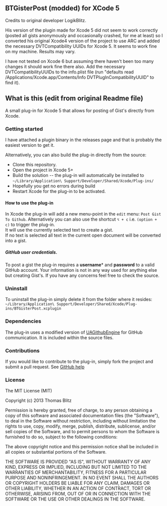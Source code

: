 ## BTGisterPost (modded) for XCode 5

Credits to original developer LogikBlitz.

His version of the plugin made for Xcode 5 did not seem to work correctly (posted all gists anonymously and occasionally crashed, for me at least) so I converted his original Xcode4 version of the project to use ARC and added the necessary DVTCompatibility UUIDs for Xcode 5. It seems to work fine on my machine. Results may vary.

I have not tested on Xcode 6 but assuming there haven't been too many changes it should work fine there also. Add the necessary DVTCompatibilityUUIDs to the info.plist file (run "defaults read /Applications/Xcode.app/Contents/Info DVTPlugInCompatibilityUUID" to find it).

## What is this (edit from original Readme file)

A small plug-in for Xcode 5 that allows for posting of Gist's directly from Xcode.

### Getting started

I have attached a plugin binary in the releases page and that is probably the easiest version to get it. 

Alternatively, you can also build the plug-in directly from the source:
* Clone this repository.
* Open the project in Xcode 5+
* Build the solution -- the plug-in will automatically be installed to `~/Library/Application\ Support/Developer/Shared/Xcode/Plug-ins/`
*   Hopefully you get no errors during build
* Restart Xcode for the plug-in to be activated.

#### How to use the plug-in
In Xcode the plug-in will add a new menu-point in the `edit` menu: `Post Gist To Github`.
Alternatively you can also use the shortcut `⌥ + c` i.e. `(option + c)`
to trigger the plug-in.  
It will use the currently selected text to create a gist.  
If no text is selected all text in the current open document will be converted into a gist.

##### GitHub user credentials.
To post a gist the plug-in requires a **username*** and **password** to a valid GitHub account. Your information is not in any way used for anything else but creating Gist's. If you have any concerns feel free to check the source.

### Uninstall
To uninstall the plug-in simply delete it from the folder where it resides:
`~/Library/Application\ Support/Developer/Shared/Xcode/Plug-ins/BTGisterPost.xcplugin`  

### Dependencies
The plug-in uses a modified version of [UAGithubEngine](https://github.com/owainhunt/uagithubengine) for GitHub communication. It is included within the source files.

### Contributions
If you would like to contribute to the plug-in, simply fork the project and submit a pull request. See [GitHub help](https://help.github.com/articles/fork-a-repo)

### License
The MIT License (MIT)

Copyright (c) 2013 Thomas Blitz

Permission is hereby granted, free of charge, to any person obtaining a copy
of this software and associated documentation files (the "Software"), to deal
in the Software without restriction, including without limitation the rights
to use, copy, modify, merge, publish, distribute, sublicense, and/or sell
copies of the Software, and to permit persons to whom the Software is
furnished to do so, subject to the following conditions:

The above copyright notice and this permission notice shall be included in
all copies or substantial portions of the Software.

THE SOFTWARE IS PROVIDED "AS IS", WITHOUT WARRANTY OF ANY KIND, EXPRESS OR
IMPLIED, INCLUDING BUT NOT LIMITED TO THE WARRANTIES OF MERCHANTABILITY,
FITNESS FOR A PARTICULAR PURPOSE AND NONINFRINGEMENT. IN NO EVENT SHALL THE
AUTHORS OR COPYRIGHT HOLDERS BE LIABLE FOR ANY CLAIM, DAMAGES OR OTHER
LIABILITY, WHETHER IN AN ACTION OF CONTRACT, TORT OR OTHERWISE, ARISING FROM,
OUT OF OR IN CONNECTION WITH THE SOFTWARE OR THE USE OR OTHER DEALINGS IN
THE SOFTWARE.


